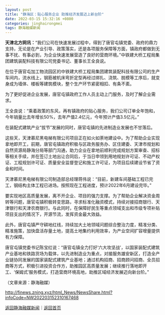 ```yaml
---
layout: post
title: "静海区：贴心服务企业 助推经济发展迈上新台阶"
date: 2022-03-15 15:32:16 +0800
categories: jinghairongmei
tags: 静海融媒新闻
---
```

<p><strong>天津北方网讯：</strong>“我们公司在快速发展过程中，得到了唐官屯镇党委、政府的鼎力支持，无论是在产业引导、政策落实，还是各项服务保障等方面，镇政府都做到无事不扰、有事必到，为企业快速发展营造了良好的营商环境。”中铁建大桥工程局集团建筑装配科技有限公司党委书记、董事长王全良说。</p>
 <p>在位于唐官屯加工物流园区的中铁建大桥工程局集团建筑装配科技有限公司的生产车间内，流水线上，钢筋被机床弯折定型再经过绑扎、浇筑、脱模等工序后，就变身成为墙体、楼板等建筑模块，整个生产环节紧密相扣、有条不紊。</p>
 <p>为了更好促进企业发展，唐官屯镇政府工作人员主动上门服务，及时了解企业需求。</p>
 <p>王全良说：“乘着政策的东风，再有镇政府的贴心服务，我们公司订单全年饱和，今年销量比去年增长50%，去年产值2.4亿元，今年预计产值3.5亿元。”</p>
 <p>在装配式建筑产业“拔节”发展的同时，唐官屯镇的先进制造业发展也不甘落后。</p>
 <p>这些天，天津慕尼黑电梯有限公司项目正在如火如荼地建设中。为了帮助企业实现拿地即开工，前期，唐官屯镇政府积极与区政务服务办、区住建委、天津市规划和自然资源局静海分局等部门沟通，助力企业在拿地前顺利完成规划方案审查、招标等相关手续，并在签订土地出让合同后，于当日申领到用地规划许可证、不动产权证、工程规划许可证、质量安全监督登记和施工许可证，为项目后续建设节省了资金和时间。</p>
 <p>天津慕尼黑电梯有限公司制造部总经理蒋伟说：“目前，新建车间基础工程已完工，钢结构主体工程已进场。按照现在工程进度，预计2022年6月建设完毕。”</p>
 <p>要实现地区高质量发展，离不开企业、项目的强力支撑。为了帮助企业解决资金周转等问题，唐官屯镇积极转变思路，寻求标准化融资模式，持续对接招商银行、天津银行和天津农商银行。与此同时，在保障好民生等重点领域支出和市级专项补贴项目支出的情况下，开源节流，发挥资金最大效益。</p>
 <p>此外，唐官屯镇严守耕地红线，持续加大土地领域问题综合整治力度，精准分类、精准施策，加快盘活存量土地，提高土地集约利用效率，为产业空间扩容增量提供有力保障。</p>
 <p>唐官屯镇党委书记陈宝红说：“唐官屯镇全力打好‘六大攻坚战’，以国家装配式建筑产业基地和铁路货场为载体，以先进制造业为重点，对接服务雄安新区，打造全产业链协同发展的国家装配式建筑产业基地；通过机构招商、招商顾问招商、全员招商等方式，积极引进投资合作方，助推园区高质量发展；继续推行落地即开工、‘保姆式’服务模式，打造营商环境高地，助推区域经济发展迈向新台阶。”</p><p class="em_media">（文章来源：静海融媒）</p>

<http://finews.zning.xyz/html_News/NewsShare.html?infoCode=NW202203152310167468>

[返回静海融媒新闻](//finews.withounder.com/category/jinghairongmei.html)｜[返回首页](//finews.withounder.com/)